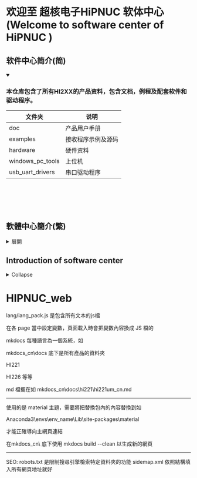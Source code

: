 <h1>欢迎至 超核电子HiPNUC 软体中心<br>
(Welcome to software center of HiPNUC )
</h1>

## 软件中心简介(简)

<details markdown="1" open="">
<summary></summary>

<h3> 本仓库包含了所有HI2XX的产品资料，包含文档，例程及配套软件和驱动程序。<br>
</h3>

| 文件夹           | 说明               |
| ---------------- | ------------------ |
| doc              | 产品用户手册       |
| examples         | 接收程序示例及源码 |
| hardware         | 硬件资料           |
| windows_pc_tools | 上位机             |
| usb_uart_drivers | 串口驱动程序       |

</details>
<br><br><br><br>

## 軟體中心簡介(繁)
<details markdown="1">
<summary>展開</summary>
<h3> 
本公司持續維護、更新產品與軟體，為用戶提供更良好的使用體驗與功能，<br>
以下提供開源範例與官方姿態記錄軟體，用戶可藉由範例與使用手冊自行創造更多應用。<br>
<br>
</h3>

| 資料夾            | 說明               |
| ---------------- | ------------------ |
| doc              | 產品用戶手冊 (HI221、HI229)       |
| examples         | 接收程式原始碼及各語言範例 (C#、C、Ubuntu、Arduino、Python) |
| hardware         | 硬體資料           |
| windows_pc_tools | 官方姿態記錄軟體 Uranus，僅支援 Windows             |
| usb_uart_drivers | USB驅動程序，支援 Windows 與 Linux      |

[下載全部](https://github.com/hipnuc/products/archive/master.zip)

</details>

## Introduction of software center
<details markdown="1">
<summary>Collapse</summary>
<h3> 
HiPNUC keeps maintaining products and softwares to provide better user experience, <br>
The following provides open-source examples and official attitude recording software. Users can create more applications by using examples and user manuals. <br>
<br>
</h3>

| Folder           | Description                              |
| ---------------- | ---------------------------------------- |
| doc              | User Guide                               |
| examples         | Simple example of data receiving |
| hardware         | Hardware documentation                   |
| windows_pc_tools | Uranus software for Windows               |
| usb_uart_drivers | USB drivers for Windows and Linux        |

[Download All](https://github.com/hipnuc/products/archive/master.zip)

</details>







# HIPNUC_web

lang/lang_pack.js 是包含所有文本的js檔

在各 page 當中設定變數，頁面載入時會把變數內容換成 JS 檔的

mkdocs 每種語言為一個系統，如

mkdocs_cn\docs 底下是所有產品的資料夾

HI221

HI226 等等

md 檔擺在如 mkdocs_cn\docs\hi221\hi221um_cn.md

--------------------------------------------------------------------------

使用的是 material 主題，需要將把替換包內的內容替換到如

Anaconda3\envs\env_name\Lib\site-packages\material

才能正確導向主網頁連結

在mkdocs_cn\  底下使用 mkdocs build --clean 以生成新的網頁

--------------------------------------------------------------------------
SEO:
robots.txt 是限制搜尋引擎檢索特定資料夾的功能
sidemap.xml 依照結構填入所有網頁地址就好